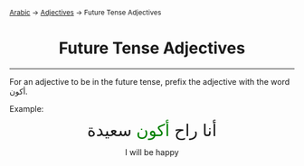 <span style="font-size:12px;">[Arabic](01_Arabic.md) -> [Adjectives](Adjectives.md) -> Future Tense Adjectives</span>

<h1 style="text-align:center">Future Tense Adjectives</h1>
<hr>

  
For an adjective to be in the future tense, prefix the adjective with the word أكون.

Example:
<p style="line-height: 1px; text-align:center; font-size:2.1em;">
أنا راح <span style="color: green;">أكون</span> سعيدة</p>
<p style="text-align:center;">I will be happy</p>